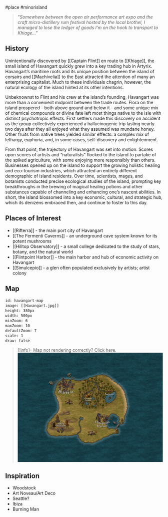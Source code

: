 #place #minorisland 

> _"Somewhere between the open air performance art expo and the craft micro-distillery rum festival hosted by the local brothel, I managed to lose the ledger of goods I’m on the hook to transport to Khiage…"_

## History
Unintentionally discovered by [[Captain Flint]] en route to [[Khiage]], the small island of Havangart quickly grew into a key trading hub in Artyrix. Havangart’s maritime roots and its unique position between the island of corsairs and [[Machivelia]] to the East attracted the attention of many an enterprising capitalist. Much to these individuals chagrin, however, the natural ecology of the island hinted at its other intentions.

Unbeknownst to Flint and his crew at the island’s founding, Havangart was more than a convenient midpoint between the trade routes. Flora on the island prospered - both above ground and below it - and some unique mix of chemical compounds or divine fate left most things native to the isle with distinct psychotropic effects. First settlers made this discovery on accident as the group collectively experienced a hallucinogenic trip lasting nearly two days after they all enjoyed what they assumed was mundane honey. Other fruits from native trees yielded similar effects: a complex mix of lethargy, euphoria, and, in some cases, self-discovery and enlightenment. 

From that point, the trajectory of Havangart was set into motion. Scores upon scores of artists and “naturalists” flocked to the island to partake of the spiked agriculture, with some enjoying more responsibly than others. Businesses opened up on the island to support the growing holistic healing and eco-tourism industries, which attracted an entirely different demographic of island residents. Over time, scientists, mages, and botanists conducted precise ecological studies of the island, prompting key breakthroughs in the brewing of magical healing potions and other substances capable of channeling and enhancing one’s nascent abilities. In short, the island blossomed into a key economic, cultural, and strategic hub, which its denizens embraced then, and continue to foster to this day.

## Places of Interest
- [[Rifterra]] - the main port city of Havangart
- [[The Fermenti Caverns]] - an underground cave system known for its potent mushrooms
- [[Hilltop Observatory]] - a small college dedicated to the study of stars, botany, and the natural world
- [[Flintpoint Harbor]] - the main harbor and hub of economic activity on Havangart
- [[Simulcepio]] - a glen often populated exclusively by artists; artist colony

## Map

```leaflet
id: havangart-map
image: [[Havangart.jpg]]
height: 380px
width: 500px
minZoom: 6
maxZoom: 10
defaultZoom: 7
scale: 1
draw: false
```

> [!info]- Map not rendering correctly? Click here.
> ![](img/maps/Havangart.jpg)

## Inspiration
- Woodstock
- Art Noveau/Art Deco
- Seattle?
- Ibiza
- Burning Man

